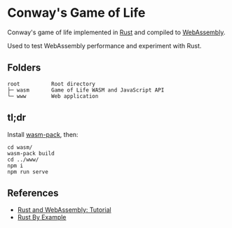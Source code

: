 # Conway's Game of Life
Conway's game of life implemented in [Rust](https://www.rust-lang.org/) and compiled to [WebAssembly](https://webassembly.org/).

Used to test WebAssembly performance and experiment with Rust.


## Folders
```
root          Root directory
├─ wasm       Game of Life WASM and JavaScript API
└─ www        Web application
```


## tl;dr
Install [wasm-pack](https://rustwasm.github.io/wasm-pack/installer/), then:

```shell
cd wasm/
wasm-pack build
cd ../www/
npm i
npm run serve
```


## References
- [Rust and WebAssembly: Tutorial](https://rustwasm.github.io/docs/book/game-of-life/introduction.html)
- [Rust By Example](https://doc.rust-lang.org/rust-by-example/primitives/array.html)